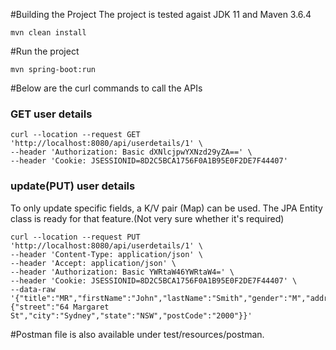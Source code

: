 
#Building the Project
The project is tested agaist JDK 11 and Maven 3.6.4
````
mvn clean install
````

#Run the project

```
mvn spring-boot:run
```

#Below are the curl commands to call the APIs

### GET user details
```
curl --location --request GET 'http://localhost:8080/api/userdetails/1' \
--header 'Authorization: Basic dXNlcjpwYXNzd29yZA==' \
--header 'Cookie: JSESSIONID=8D2C5BCA1756F0A1B95E0F2DE7F44407'

```
### update(PUT) user details
To only update specific fields, a K/V pair (Map) can be used.
The JPA Entity class is ready for that feature.(Not very sure whether it's required)
```
curl --location --request PUT 'http://localhost:8080/api/userdetails/1' \
--header 'Content-Type: application/json' \
--header 'Accept: application/json' \
--header 'Authorization: Basic YWRtaW46YWRtaW4=' \
--header 'Cookie: JSESSIONID=8D2C5BCA1756F0A1B95E0F2DE7F44407' \
--data-raw '{"title":"MR","firstName":"John","lastName":"Smith","gender":"M","address":{"street":"64 Margaret St","city":"Sydney","state":"NSW","postCode":"2000"}}'
```

#Postman file is also available under test/resources/postman.
